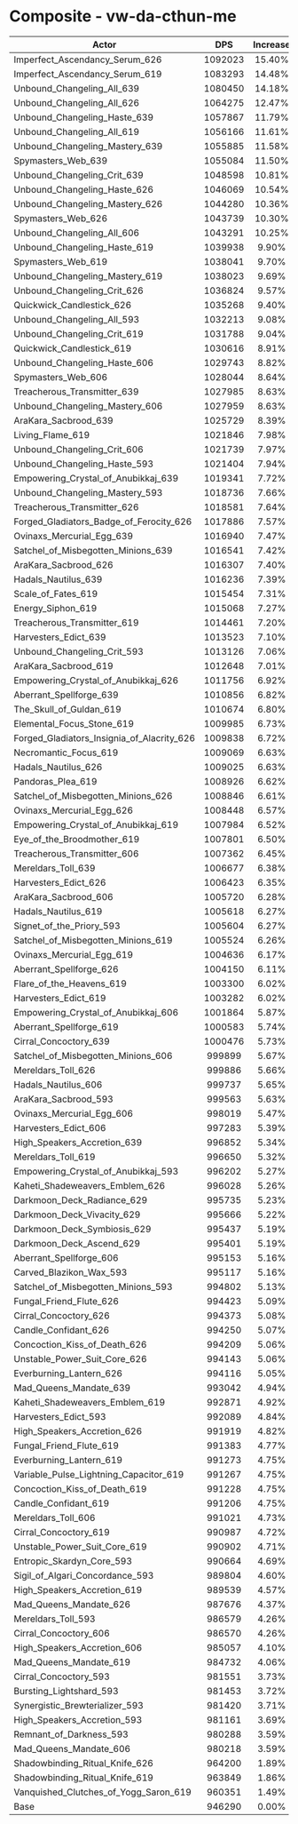 # Composite - vw-da-cthun-me
| Actor | DPS | Increase |
|---|:---:|:---:|
|Imperfect_Ascendancy_Serum_626|1092023|15.40%|
|Imperfect_Ascendancy_Serum_619|1083293|14.48%|
|Unbound_Changeling_All_639|1080450|14.18%|
|Unbound_Changeling_All_626|1064275|12.47%|
|Unbound_Changeling_Haste_639|1057867|11.79%|
|Unbound_Changeling_All_619|1056166|11.61%|
|Unbound_Changeling_Mastery_639|1055885|11.58%|
|Spymasters_Web_639|1055084|11.50%|
|Unbound_Changeling_Crit_639|1048598|10.81%|
|Unbound_Changeling_Haste_626|1046069|10.54%|
|Unbound_Changeling_Mastery_626|1044280|10.36%|
|Spymasters_Web_626|1043739|10.30%|
|Unbound_Changeling_All_606|1043291|10.25%|
|Unbound_Changeling_Haste_619|1039938|9.90%|
|Spymasters_Web_619|1038041|9.70%|
|Unbound_Changeling_Mastery_619|1038023|9.69%|
|Unbound_Changeling_Crit_626|1036824|9.57%|
|Quickwick_Candlestick_626|1035268|9.40%|
|Unbound_Changeling_All_593|1032213|9.08%|
|Unbound_Changeling_Crit_619|1031788|9.04%|
|Quickwick_Candlestick_619|1030616|8.91%|
|Unbound_Changeling_Haste_606|1029743|8.82%|
|Spymasters_Web_606|1028044|8.64%|
|Treacherous_Transmitter_639|1027985|8.63%|
|Unbound_Changeling_Mastery_606|1027959|8.63%|
|AraKara_Sacbrood_639|1025729|8.39%|
|Living_Flame_619|1021846|7.98%|
|Unbound_Changeling_Crit_606|1021739|7.97%|
|Unbound_Changeling_Haste_593|1021404|7.94%|
|Empowering_Crystal_of_Anubikkaj_639|1019341|7.72%|
|Unbound_Changeling_Mastery_593|1018736|7.66%|
|Treacherous_Transmitter_626|1018581|7.64%|
|Forged_Gladiators_Badge_of_Ferocity_626|1017886|7.57%|
|Ovinaxs_Mercurial_Egg_639|1016940|7.47%|
|Satchel_of_Misbegotten_Minions_639|1016541|7.42%|
|AraKara_Sacbrood_626|1016307|7.40%|
|Hadals_Nautilus_639|1016236|7.39%|
|Scale_of_Fates_619|1015454|7.31%|
|Energy_Siphon_619|1015068|7.27%|
|Treacherous_Transmitter_619|1014461|7.20%|
|Harvesters_Edict_639|1013523|7.10%|
|Unbound_Changeling_Crit_593|1013126|7.06%|
|AraKara_Sacbrood_619|1012648|7.01%|
|Empowering_Crystal_of_Anubikkaj_626|1011756|6.92%|
|Aberrant_Spellforge_639|1010856|6.82%|
|The_Skull_of_Guldan_619|1010674|6.80%|
|Elemental_Focus_Stone_619|1009985|6.73%|
|Forged_Gladiators_Insignia_of_Alacrity_626|1009838|6.72%|
|Necromantic_Focus_619|1009069|6.63%|
|Hadals_Nautilus_626|1009025|6.63%|
|Pandoras_Plea_619|1008926|6.62%|
|Satchel_of_Misbegotten_Minions_626|1008846|6.61%|
|Ovinaxs_Mercurial_Egg_626|1008448|6.57%|
|Empowering_Crystal_of_Anubikkaj_619|1007984|6.52%|
|Eye_of_the_Broodmother_619|1007801|6.50%|
|Treacherous_Transmitter_606|1007362|6.45%|
|Mereldars_Toll_639|1006677|6.38%|
|Harvesters_Edict_626|1006423|6.35%|
|AraKara_Sacbrood_606|1005720|6.28%|
|Hadals_Nautilus_619|1005618|6.27%|
|Signet_of_the_Priory_593|1005604|6.27%|
|Satchel_of_Misbegotten_Minions_619|1005524|6.26%|
|Ovinaxs_Mercurial_Egg_619|1004636|6.17%|
|Aberrant_Spellforge_626|1004150|6.11%|
|Flare_of_the_Heavens_619|1003300|6.02%|
|Harvesters_Edict_619|1003282|6.02%|
|Empowering_Crystal_of_Anubikkaj_606|1001864|5.87%|
|Aberrant_Spellforge_619|1000583|5.74%|
|Cirral_Concoctory_639|1000476|5.73%|
|Satchel_of_Misbegotten_Minions_606|999899|5.67%|
|Mereldars_Toll_626|999886|5.66%|
|Hadals_Nautilus_606|999737|5.65%|
|AraKara_Sacbrood_593|999563|5.63%|
|Ovinaxs_Mercurial_Egg_606|998019|5.47%|
|Harvesters_Edict_606|997283|5.39%|
|High_Speakers_Accretion_639|996852|5.34%|
|Mereldars_Toll_619|996650|5.32%|
|Empowering_Crystal_of_Anubikkaj_593|996202|5.27%|
|Kaheti_Shadeweavers_Emblem_626|996028|5.26%|
|Darkmoon_Deck_Radiance_629|995735|5.23%|
|Darkmoon_Deck_Vivacity_629|995666|5.22%|
|Darkmoon_Deck_Symbiosis_629|995437|5.19%|
|Darkmoon_Deck_Ascend_629|995401|5.19%|
|Aberrant_Spellforge_606|995153|5.16%|
|Carved_Blazikon_Wax_593|995117|5.16%|
|Satchel_of_Misbegotten_Minions_593|994802|5.13%|
|Fungal_Friend_Flute_626|994423|5.09%|
|Cirral_Concoctory_626|994373|5.08%|
|Candle_Confidant_626|994250|5.07%|
|Concoction_Kiss_of_Death_626|994209|5.06%|
|Unstable_Power_Suit_Core_626|994143|5.06%|
|Everburning_Lantern_626|994116|5.05%|
|Mad_Queens_Mandate_639|993042|4.94%|
|Kaheti_Shadeweavers_Emblem_619|992871|4.92%|
|Harvesters_Edict_593|992089|4.84%|
|High_Speakers_Accretion_626|991919|4.82%|
|Fungal_Friend_Flute_619|991383|4.77%|
|Everburning_Lantern_619|991273|4.75%|
|Variable_Pulse_Lightning_Capacitor_619|991267|4.75%|
|Concoction_Kiss_of_Death_619|991228|4.75%|
|Candle_Confidant_619|991206|4.75%|
|Mereldars_Toll_606|991021|4.73%|
|Cirral_Concoctory_619|990987|4.72%|
|Unstable_Power_Suit_Core_619|990902|4.71%|
|Entropic_Skardyn_Core_593|990664|4.69%|
|Sigil_of_Algari_Concordance_593|989804|4.60%|
|High_Speakers_Accretion_619|989539|4.57%|
|Mad_Queens_Mandate_626|987676|4.37%|
|Mereldars_Toll_593|986579|4.26%|
|Cirral_Concoctory_606|986570|4.26%|
|High_Speakers_Accretion_606|985057|4.10%|
|Mad_Queens_Mandate_619|984732|4.06%|
|Cirral_Concoctory_593|981551|3.73%|
|Bursting_Lightshard_593|981453|3.72%|
|Synergistic_Brewterializer_593|981420|3.71%|
|High_Speakers_Accretion_593|981161|3.69%|
|Remnant_of_Darkness_593|980288|3.59%|
|Mad_Queens_Mandate_606|980218|3.59%|
|Shadowbinding_Ritual_Knife_626|964200|1.89%|
|Shadowbinding_Ritual_Knife_619|963849|1.86%|
|Vanquished_Clutches_of_Yogg_Saron_619|960351|1.49%|
|Base|946290|0.00%|
